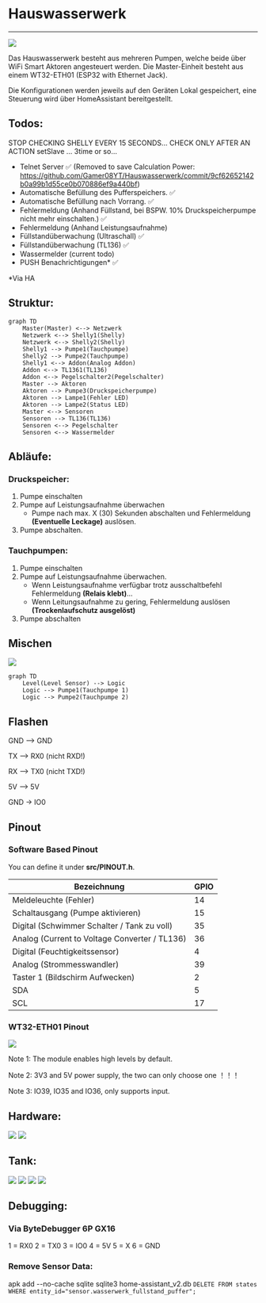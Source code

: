 # Hauswasserwerk

___

![](assets/img/hauswasserwerk.png)

Das Hauswasserwerk besteht aus mehreren Pumpen, welche beide über WiFi Smart Aktoren angesteuert werden.
Die Master-Einheit besteht aus einem WT32-ETH01 (ESP32 with Ethernet Jack).

[//]: # (Arduino Uno mit W5500 Ethernet Driver.)

Die Konfigurationen werden jeweils auf den Geräten Lokal gespeichert, eine Steuerung wird über HomeAssistant
bereitgestellt.

## Todos:

STOP CHECKING SHELLY EVERY 15 SECONDS...
CHECK ONLY AFTER AN ACTION setSlave ... 3time or so...

- Telnet Server ✅ (Removed to save Calculation
  Power: https://github.com/Gamer08YT/Hauswasserwerk/commit/9cf62652142b0a99b1d55ce0b070886ef9a440bf)
- Automatische Befüllung des Pufferspeichers. ✅
- Automatische Befüllung nach Vorrang. ✅
- Fehlermeldung (Anhand Füllstand, bei BSPW. 10% Druckspeicherpumpe nicht mehr einschalten.) ✅
- Fehlermeldung (Anhand Leistungsaufnahme)
- Füllstandüberwachung (Ultraschall) ✅
- Füllstandüberwachung (TL136) ✅
- Wassermelder (current todo)
- PUSH Benachrichtigungen* ✅

*Via HA

## Struktur:

```mermaid
graph TD
    Master(Master) <--> Netzwerk
    Netzwerk <--> Shelly1(Shelly)
    Netzwerk <--> Shelly2(Shelly)
    Shelly1 --> Pumpe1(Tauchpumpe)
    Shelly2 --> Pumpe2(Tauchpumpe)
    Shelly1 <--> Addon(Analog Addon)
    Addon <--> TL1361(TL136)
    Addon <--> Pegelschalter2(Pegelschalter)
    Master --> Aktoren
    Aktoren --> Pumpe3(Druckspeicherpumpe)
    Aktoren --> Lampe1(Fehler LED)
    Aktoren --> Lampe2(Status LED)
    Master <--> Sensoren
    Sensoren --> TL136(TL136)
    Sensoren <--> Pegelschalter
    Sensoren <--> Wassermelder
```

## Abläufe:

### Druckspeicher:

1. Pumpe einschalten
2. Pumpe auf Leistungsaufnahme überwachen
    - Pumpe nach max. X (30) Sekunden abschalten und Fehlermeldung **(Eventuelle Leckage)** auslösen.
4. Pumpe abschalten.

### Tauchpumpen:

1. Pumpe einschalten
2. Pumpe auf Leistungsaufnahme überwachen.
    - Wenn Leistungsaufnahme verfügbar trotz ausschaltbefehl Fehlermeldung **(Relais klebt)**...
    - Wenn Leitungsaufnahme zu gering, Fehlermeldung auslösen **(Trockenlaufschutz ausgelöst)**
3. Pumpe abschalten

## Mischen

![](assets/img/mix.png)

```mermaid
graph TD
    Level(Level Sensor) --> Logic
    Logic --> Pumpe1(Tauchpumpe 1)
    Logic --> Pumpe2(Tauchpumpe 2)
```

## Flashen

GND —>    GND

TX —>    RX0 (nicht RXD!)

RX —>    TX0 (nicht TXD!)

5V —>    5V

GND -> IO0

## Pinout

### Software Based Pinout

You can define it under **src/PINOUT.h**.

| Bezeichnung                                   | GPIO |
|-----------------------------------------------|------|
| Meldeleuchte (Fehler)                         | 14   |
| Schaltausgang (Pumpe aktivieren)              | 15   |
| Digital (Schwimmer Schalter / Tank zu voll)   | 35   |
| Analog (Current to Voltage Converter / TL136) | 36   |
| Digital (Feuchtigkeitssensor)                 | 4    |
| Analog (Strommesswandler)                     | 39   |
| Taster 1 (Bildschirm Aufwecken)               | 2    |
| SDA                                           | 5    |
| SCL                                           | 17   |

### WT32-ETH01 Pinout

![](assets/img/pinout.png)

Note 1: The module enables high levels by default.

Note 2: 3V3 and 5V power supply, the two can only choose one ！！！

Note 3: IO39, IO35 and IO36, only supports input.

## Hardware:

![](assets/img/hardware.webp)
![](assets/img/inside.webp)

## Tank:

![](assets/img/overflow.webp)
![](assets/img/tank.webp)
![](assets/img/kombination.webp)
![](assets/img/pump.webp)

## Debugging:

### Via ByteDebugger 6P GX16

1 = RX0
2 = TX0
3 = IO0
4 = 5V
5 = X
6 = GND

### Remove Sensor Data:

apk add --no-cache sqlite
sqlite3 home-assistant_v2.db
`DELETE FROM states WHERE entity_id="sensor.wasserwerk_fullstand_puffer";`